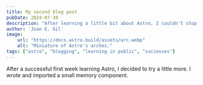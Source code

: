 ```yaml
---
title: My second blog post
pubDate: 2024-07-30
description: "After learning a little bit about Astro, I couldn't stop!"
author: 'Juan E. Gil'
image:
    url: "https://docs.astro.build/assets/arc.webp"
    alt: "Miniature of Astro's arches."
tags: ["astro", "blogging", "learning in public", "successes"]
---
```

After a successful first week learning Astro, I decided to try a little more. I wrote and imported a small memory component.
